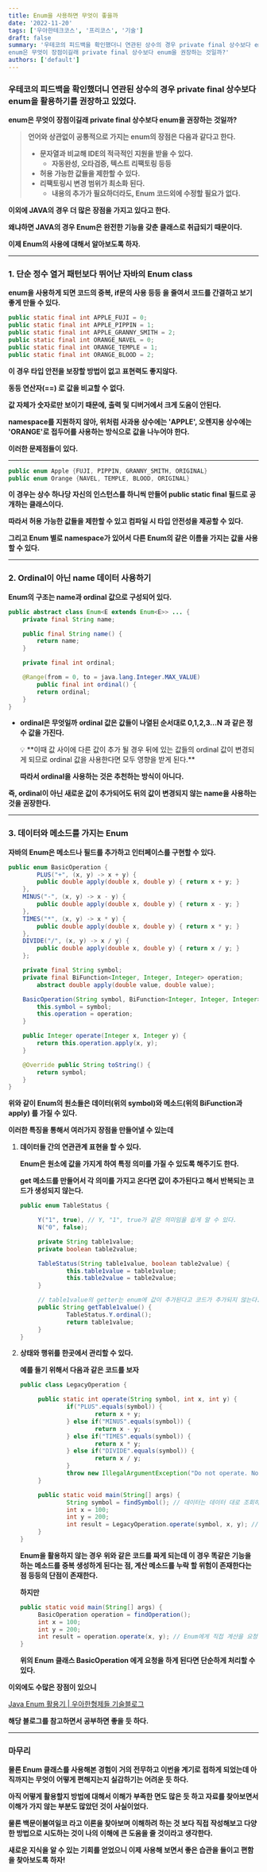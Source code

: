 ```yaml
---
title: Enum을 사용하면 무엇이 좋을까
date: '2022-11-20'
tags: ['우아한테크코스', '프리코스', '기술']
draft: false
summary: '우테코의 피드백을 확인했더니 연관된 상수의 경우 private final 상수보다 enum을 활용하기를 권장하고 있었다.
enum은 무엇이 장점이길래 private final 상수보다 enum을 권장하는 것일까?'
authors: ['default']
---
```


### **우테코의 피드백을 확인했더니 연관된 상수의 경우 private final 상수보다 enum을 활용하기를 권장하고 있었다.**

**enum은 무엇이 장점이길래 private final 상수보다 enum을 권장하는 것일까?**

> **언어와 상관없이 공통적으로 가지는 enum의 장점은 다음과 같다고 한다.**
>
> - **문자열과 비교해 IDE의 적극적인 지원을 받을 수 있다.**
>   - **자동완성, 오타검증, 텍스트 리팩토링 등등**
> - **허용 가능한 값들을 제한할 수 있다.**
> - **리팩토링시 변경 범위가 최소화 된다.**
>   - **내용의 추가가 필요하더라도, Enum 코드외에 수정할 필요가 없다.**

**이외에 JAVA의 경우 더 많은 장점을 가지고 있다고 한다.**

**왜냐하면 JAVA의 경우 Enum은 완전한 기능을 갖춘 클래스로 취급되기 때문이다.**

**이제 Enum의 사용에 대해서 알아보도록 하자.**

---

### **1. 단순 정수 열거 패턴보다 뛰어난 자바의 Enum class**

**enum을 사용하게 되면 코드의 중복, if문의 사용 등등 을 줄여서 코드를 간결하고 보기 좋게 만들 수 있다.**

```java
public static final int APPLE_FUJI = 0;
public static final int APPLE_PIPPIN = 1;
public static final int APPLE_GRANNY_SMITH = 2;
public static final int ORANGE_NAVEL = 0;
public static final int ORANGE_TEMPLE = 1;
public static final int ORANGE_BLOOD = 2;
```

**이 경우 타입 안전을 보장할 방법이 없고 표현력도 좋지않다.**

**동등 연산자(==) 로 값을 비교할 수 없다.**

**값 자체가 숫자로만 보이기 때문에, 출력 및 디버거에서 크게 도움이 안된다.**

**namespace를 지원하지 않아, 위처럼 사과용 상수에는 'APPLE', 오렌지용 상수에는 'ORANGE'로 접두어를 사용하는 방식으로 값을 나누어야 한다.**

**이러한 문제점들이 있다.**

---

```java
public enum Apple {FUJI, PIPPIN, GRANNY_SMITH, ORIGINAL}
public enum Orange {NAVEL, TEMPLE, BLOOD, ORIGINAL}
```

**이 경우는 상수 하나당 자신의 인스턴스를 하니씩 만들어 public static final 필드로 공개하는 클래스이다.**

**따라서 허용 가능한 값들을 제한할 수 있고 컴파일 시 타입 안전성을 제공할 수 있다.**

**그리고 Enum 별로 namespace가 있어서 다른 Enum의 같은 이름을 가지는 값을 사용할 수 있다.**

---

### **2. Ordinal이 아닌 name 데이터 사용하기**

**Enum의 구조는 name과 ordinal 값으로 구성되어 있다.**

```java
public abstract class Enum<E extends Enum<E>> ... {
	private final String name;

	public final String name() {
		return name;
	}

	private final int ordinal;

	@Range(from = 0, to = java.lang.Integer.MAX_VALUE)
		public final int ordinal() {
		return ordinal;
	}
}
```

- **ordinal은 무엇일까**
  **ordinal 값은 값들이 나열된 순서대로 0,1,2,3…N 과 같은 정수 값을 가진다.**
    <aside>
    💡 **이때 값 사이에 다른 값이 추가 될 경우 뒤에 있는 값들의 ordinal 값이 변경되게 되므로 ordinal 값을 사용한다면 모두 영향을 받게 된다.**
    
    </aside>
    
    **따라서 ordinal을 사용하는 것은 추천하는 방식이 아니다.**


**즉, ordinal이 아닌 새로운 값이 추가되어도 뒤의 값이 변경되지 않는 name을 사용하는 것을 권장한다.**

---

### **3. 데이터와 메소드를 가지는 Enum**

**자바의 Enum은 메소드나 필드를 추가하고 인터페이스를 구현할 수 있다.**

```java
public enum BasicOperation {
		PLUS("+", (x, y) -> x + y) {
        public double apply(double x, double y) { return x + y; }
    },
    MINUS("-", (x, y) -> x - y) {
        public double apply(double x, double y) { return x - y; }
    },
    TIMES("*", (x, y) -> x * y) {
        public double apply(double x, double y) { return x * y; }
    },
    DIVIDE("/", (x, y) -> x / y) {
        public double apply(double x, double y) { return x / y; }
    };

    private final String symbol;
    private final BiFunction<Integer, Integer, Integer> operation;
		abstract double apply(double value, double value);

    BasicOperation(String symbol, BiFunction<Integer, Integer, Integer> operation) {
        this.symbol = symbol;
        this.operation = operation;
    }

    public Integer operate(Integer x, Integer y) {
        return this.operation.apply(x, y);
    }

    @Override public String toString() {
        return symbol;
    }
}
```

**위와 같이 Enum의 원소들은 데이터(위의 symbol)와 메소드(위의 BiFunction과 apply) 를 가질 수 있다.**

**이러한 특징을 통해서 여러가지 장점을 만들어낼 수 있는데**

1. **데이터들 간의 연관관계 표현을 할 수 있다.**

   **Enum은 원소에 값을 가지게 하여 특정 의미를 가질 수 있도록 해주기도 한다.**

   **get 메소드를 만들어서 각 의미를 가지고 온다면 값이 추가된다고 해서 반복되는 코드가 생성되지 않는다.**

   ```java
   public enum TableStatus {

   		Y("1", true), // Y, "1", true가 같은 의미임을 쉽게 알 수 있다.
   		N("0", false);

   		private String table1value;
   		private boolean table2value;

   		TableStatus(String table1value, boolean table2value) {
   				this.table1value = table1value;
   				this.table2value = table2value;
   		}

   		// table1value의 getter는 enum에 값이 추가된다고 코드가 추가되지 않는다.
   		public String getTable1value() {
   				TableStatus.Y.ordinal();
   				return table1value;
   		}
   }
   ```

2. **상태와 행위를 한곳에서 관리할 수 있다.**

   **예를 들기 위해서 다음과 같은 코드를 보자**

   ```java
   public class LegacyOperation {

   		public static int operate(String symbol, int x, int y) {
   				if("PLUS".equals(symbol)) {
   						return x + y;
   				} else if("MINUS".equals(symbol)) {
   						return x - y;
   				} else if("TIMES".equals(symbol)) {
   						return x * y;
   				} else if("DIVIDE".equals(symbol)) {
   						return x / y;
   				}
   				throw new IllegalArgumentException("Do not operate. Not found symbol.");
   		}

   		public static void main(String[] args) {
   				String symbol = findSymbol(); // 데이터는 데이터 대로 조회하고
   				int x = 100;
   				int y = 200;
   				int result = LegacyOperation.operate(symbol, x, y); // 계산은 별도의 메소드를 통해서 진행
   		}
   }
   ```

   **Enum을 활용하지 않는 경우 위와 같은 코드를 짜게 되는데 이 경우 똑같은 기능을 하는 메소드를 중복 생성하게 된다는 점, 계산 메소드를 누락 할 위험이 존재한다는 점 등등의 단점이 존재한다.**

   **하지만**

   ```java
   public static void main(String[] args) {
   		BasicOperation operation = findOperation();
   		int x = 100;
   		int y = 200;
   		int result = operation.operate(x, y); // Enum에게 직접 계산을 요청
   }
   ```

   **위의 Enum 클래스 BasicOperation 에게 요청을 하게 된다면 단순하게 처리할 수 있다.**

**이외에도 수많은 장점이 있으니**

[Java Enum 활용기 | 우아한형제들 기술블로그](https://techblog.woowahan.com/2527/)

**해당 블로그를 참고하면서 공부하면 좋을 듯 하다.**

---

### **마무리**

**물론 Enum 클래스를 사용해본 경험이 거의 전무하고 이번을 계기로 접하게 되었는데 아직까지는 무엇이 어떻게 편해지는지 실감하기는 어려운 듯 하다.**

**아직 어떻게 활용할지 방법에 대해서 이해가 부족한 면도 많은 듯 하고 자료를 찾아보면서 이해가 가지 않는 부분도 많았던 것이 사실이었다.**

**물론 백문이불여일코 라고 이론을 찾아보며 이해하려 하는 것 보다 직접 작성해보고 다양한 방법으로 시도하는 것이 나의 이해에 큰 도움을 줄 것이라고 생각한다.**

**새로운 지식을 알 수 있는 기회를 얻었으니 이제 사용해 보면서 좋은 습관을 들이고 편함을 찾아보도록 하자!**
